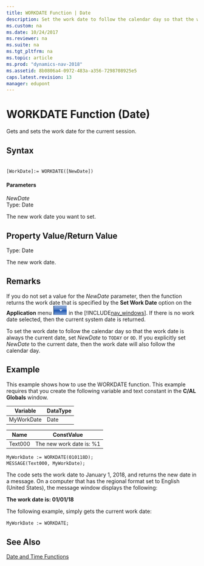 ```yaml
---
title: WORKDATE Function | Date
description: Set the work date to follow the calendar day so that the work date is always the current date, set NewDate to TODAY or 0D.
ms.custom: na
ms.date: 10/24/2017
ms.reviewer: na
ms.suite: na
ms.tgt_pltfrm: na
ms.topic: article
ms.prod: "dynamics-nav-2018"
ms.assetid: 8b0806a4-0972-483a-a356-7298708925e5
caps.latest.revision: 13
manager: edupont
---
```

# WORKDATE Function (Date)
Gets and sets the work date for the current session.  
  
## Syntax  
  
```  
  
[WorkDate]:= WORKDATE([NewDate])  
```  
  
#### Parameters  
 *NewDate*  
 Type: Date  
  
 The new work date you want to set.  
  
## Property Value/Return Value  
 Type: Date  
  
 The new work date.  
  
## Remarks  
 If you do not set a value for the *NewDate* parameter, then the function returns the work date that is specified by the **Set Work Date** option on the **Application** menu ![Application Menu button in menu bar](media/ApplicationMenuIcon.png "ApplicationMenuIcon") in the [!INCLUDE[nav_windows](includes/nav_windows_md.md)]. If there is no work date selected,  then the current system date is returned.  
  
 To set the work date to follow the calendar day so that the work date is always the current date, set *NewDate* to `TODAY` or `0D`. If you explicitly set *NewDate* to the current date, then the work date will also follow the calendar day.  
  
## Example  
 This example shows how to use the WORKDATE function. This example requires that you create the following variable and text constant in the **C/AL Globals** window.  
  
|Variable|DataType|  
|----------|----------------|  
|MyWorkDate|Date|  

|Name|ConstValue|  
|----------|----------------|  
|Text000|The new work date is: %1|  
  
```  
MyWorkDate := WORKDATE(010118D);  
MESSAGE(Text000, MyWorkDate);  
```  
  
The code sets the work date to January 1, 2018, and returns the new date in a message. On a computer that has the regional format set to English \(United States\), the message window displays the following:  
  
 **The work date is: 01/01/18**  

The following example, simply gets the current work date:

```  
MyWorkDate := WORKDATE;
```  
## See Also  
 [Date and Time Functions](Date-and-Time-Functions.md)